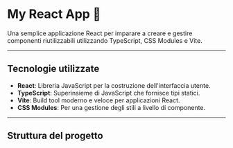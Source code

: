 # **My React App** 🚀

Una semplice applicazione React per imparare a creare e gestire componenti riutilizzabili utilizzando TypeScript, CSS Modules e Vite.

---

## **Tecnologie utilizzate**
- **React**: Libreria JavaScript per la costruzione dell'interfaccia utente.
- **TypeScript**: Superinsieme di JavaScript che fornisce tipi statici.
- **Vite**: Build tool moderno e veloce per applicazioni React.
- **CSS Modules**: Per una gestione degli stili a livello di componente.

---

## **Struttura del progetto**

